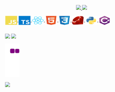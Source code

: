 <div align="center">
  <a href="https://github.com/ChristopherRose13">
  <img height="180em" src="https://github-readme-stats.vercel.app/api?username=ChristopherRose13&show_icons=true&theme=yeblu&count_private=true"/>
  <img height="180em" src="https://github-readme-stats.vercel.app/api/top-langs/?username=ChristopherRose13&layout=compact&langs_count=7&theme=yeblu"/>
</div>
 
<div style="display: inline_block"><br>
  <img align="center" alt="ChristopherRose13-Js" height="30" width="40" src="https://raw.githubusercontent.com/devicons/devicon/master/icons/javascript/javascript-plain.svg">
  <img align="center" alt="ChristopherRose13-Ts" height="30" width="40" src="https://raw.githubusercontent.com/devicons/devicon/master/icons/typescript/typescript-plain.svg">
  <img align="center" alt="ChristopherRose13-React" height="30" width="40" src="https://raw.githubusercontent.com/devicons/devicon/master/icons/react/react-original.svg">
  <img align="center" alt="ChristopherRose13-HTML5" height="30" width="40" src="https://raw.githubusercontent.com/devicons/devicon/master/icons/html5/html5-original.svg">
  <img align="center" alt="ChristopherRose13-CSS3" height="30" width="40" src="https://raw.githubusercontent.com/devicons/devicon/master/icons/css3/css3-original.svg">
  <img align="center" alt="ChristopherRose13-Ruby" height="30" width="40" src="https://raw.githubusercontent.com/devicons/devicon/master/icons/ruby/ruby-original.svg">
  <img align="center" alt="ChristopherRose13u-Python" height="30" width="40" src="https://raw.githubusercontent.com/devicons/devicon/master/icons/python/python-original.svg">
  <img align="center" alt="ChristopherRose13-C#" height="30" width="40" src="https://raw.githubusercontent.com/devicons/devicon/master/icons/csharp/csharp-original.svg">
</div>
  
  ##
 
<div>
  <a href = "mailto:christopherwrose2@gmail.com"><img src="https://img.shields.io/badge/Gmail-D14836?style=for-the-badge&logo=gmail&logoColor=white" target="_blank"></a>
  <a href="www.linkedin.com/in/christopher-w-rose" target="_blank"><img src="https://img.shields.io/badge/-LinkedIn-%230077B5?style=for-the-badge&logo=linkedin&logoColor=white" target="_blank"></a>
 
 
![snake gif](https://github.com/ChristopherRose13/ChristopherRose13/blob/output/github-contribution-grid-snake.gif)
</div>
   
 
 
 ![](https://estruyf-github.azurewebsites.net/api/VisitorHit?user=ChristopherRose13&repo=ChristopherRose13&countColorcountColor)

